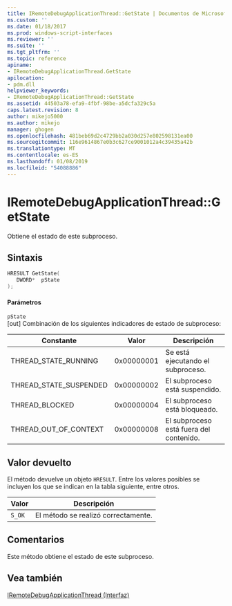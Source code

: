 ```yaml
---
title: IRemoteDebugApplicationThread::GetState | Documentos de Microsoft
ms.custom: ''
ms.date: 01/18/2017
ms.prod: windows-script-interfaces
ms.reviewer: ''
ms.suite: ''
ms.tgt_pltfrm: ''
ms.topic: reference
apiname:
- IRemoteDebugApplicationThread.GetState
apilocation:
- pdm.dll
helpviewer_keywords:
- IRemoteDebugApplicationThread::GetState
ms.assetid: 44503a78-efa9-4fbf-98be-a5dcfa329c5a
caps.latest.revision: 8
author: mikejo5000
ms.author: mikejo
manager: ghogen
ms.openlocfilehash: 481beb69d2c4729bb2a030d257e802598131ea00
ms.sourcegitcommit: 116e9614867e0b3c627ce9001012a4c39435a42b
ms.translationtype: MT
ms.contentlocale: es-ES
ms.lasthandoff: 01/08/2019
ms.locfileid: "54088886"
---
```

# <a name="iremotedebugapplicationthreadgetstate"></a>IRemoteDebugApplicationThread::GetState
Obtiene el estado de este subproceso.  
  
## <a name="syntax"></a>Sintaxis  
  
```cpp
HRESULT GetState(  
   DWORD*  pState  
);  
```  
  
#### <a name="parameters"></a>Parámetros  
 `pState`  
 [out] Combinación de los siguientes indicadores de estado de subproceso:  
  
|Constante|Valor|Descripción|  
|--------------|-----------|-----------------|  
|THREAD_STATE_RUNNING|0x00000001|Se está ejecutando el subproceso.|  
|THREAD_STATE_SUSPENDED|0x00000002|El subproceso está suspendido.|  
|THREAD_BLOCKED|0x00000004|El subproceso está bloqueado.|  
|THREAD_OUT_OF_CONTEXT|0x00000008|El subproceso está fuera del contenido.|  
  
## <a name="return-value"></a>Valor devuelto  
 El método devuelve un objeto `HRESULT`. Entre los valores posibles se incluyen los que se indican en la tabla siguiente, entre otros.  
  
|Valor|Descripción|  
|-----------|-----------------|  
|`S_OK`|El método se realizó correctamente.|  
  
## <a name="remarks"></a>Comentarios  
 Este método obtiene el estado de este subproceso.  
  
## <a name="see-also"></a>Vea también  
 [IRemoteDebugApplicationThread (Interfaz)](../../winscript/reference/iremotedebugapplicationthread-interface.md)